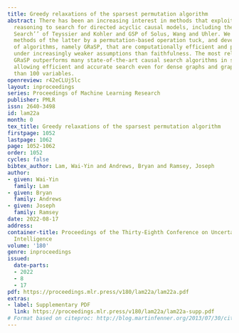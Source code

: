 ```yaml
---
title: Greedy relaxations of the sparsest permutation algorithm
abstract: There has been an increasing interest in methods that exploit permutation
  reasoning to search for directed acyclic causal models, including the “Ordering
  Search’’ of Teyssier and Kohler and GSP of Solus, Wang and Uhler. We extend the
  methods of the latter by a permutation-based operation tuck, and develop a class
  of algorithms, namely GRaSP, that are computationally efficient and pointwise consistent
  under increasingly weaker assumptions than faithfulness. The most relaxed form of
  GRaSP outperforms many state-of-the-art causal search algorithms in simulation,
  allowing efficient and accurate search even for dense graphs and graphs with more
  than 100 variables.
openreview: r42eCLUj5lc
layout: inproceedings
series: Proceedings of Machine Learning Research
publisher: PMLR
issn: 2640-3498
id: lam22a
month: 0
tex_title: Greedy relaxations of the sparsest permutation algorithm
firstpage: 1052
lastpage: 1062
page: 1052-1062
order: 1052
cycles: false
bibtex_author: Lam, Wai-Yin and Andrews, Bryan and Ramsey, Joseph
author:
- given: Wai-Yin
  family: Lam
- given: Bryan
  family: Andrews
- given: Joseph
  family: Ramsey
date: 2022-08-17
address:
container-title: Proceedings of the Thirty-Eighth Conference on Uncertainty in Artificial
  Intelligence
volume: '180'
genre: inproceedings
issued:
  date-parts:
  - 2022
  - 8
  - 17
pdf: https://proceedings.mlr.press/v180/lam22a/lam22a.pdf
extras:
- label: Supplementary PDF
  link: https://proceedings.mlr.press/v180/lam22a/lam22a-supp.pdf
# Format based on citeproc: http://blog.martinfenner.org/2013/07/30/citeproc-yaml-for-bibliographies/
---
```

